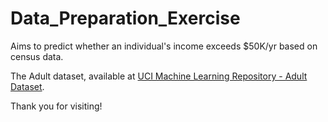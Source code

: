 # Data_Preparation_Exercise

Aims to predict whether an individual's income exceeds $50K/yr based on census data.

The Adult dataset, available at [UCI Machine Learning Repository - Adult Dataset](https://archive.ics.uci.edu/dataset/2/adult).

Thank you for visiting!

